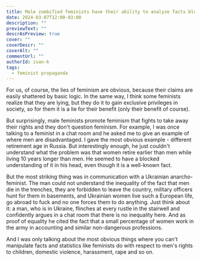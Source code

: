 ```yaml
---
title: Male zombified feminists have their ability to analyze facts blocked.
date: 2024-03-07T12:00-03:00
description: ""
previewText: ""
descrAsPreview: true
cover: ""
coverDescr: ""
coverAlt: ""
commentUrl: ""
authorId: ivan-k
tags:
  - feminist propaganda
---
```

For us, of course, the lies of feminism are obvious, because their claims are easily shattered by basic logic. In the same way, I think some feminists realize that they are lying, but they do it to gain exclusive privileges in society, so for them it is a lie for their benefit (only their benefit of course).

But surprisingly, male feminists promote feminism that fights to take away their rights and they don't question feminism. For example, I was once talking to a feminist in a chat room and he asked me to give an example of where men are disadvantaged. I gave the most obvious example - different retirement age in Russia. But interestingly enough, he just couldn't understand what the problem was that women retire earlier than men while living 10 years longer than men. He seemed to have a blocked understanding of it in his head, even though it is a well-known fact.

But the most striking thing was in communication with a Ukrainian anarcho-feminist. The man could not understand the inequality of the fact that men die in the trenches, they are forbidden to leave the country, military officers hunt for them in basements, and Ukrainian women live such a European life, go abroad to fuck and no one forces them to do anything. Just think about it: a man, who is in Ukraine, flinches at every rustle in the stairwell and confidently argues in a chat room that there is no inequality here. And as proof of equality he cited the fact that a small percentage of women work in the army in accounting and similar non-dangerous professions.

And I was only talking about the most obvious things where you can't manipulate facts and statistics like feminists do with respect to men's rights to children, domestic violence, harassment, rape and so on.
